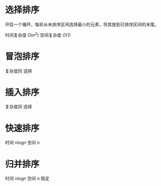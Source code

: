 # 选择排序
开启一个循环，每轮从未排序区间选择最小的元素，将其放到已排序区间的末尾。

时间复杂度 $O(n^2)$
空间复杂度 $O(1)$

# 冒泡排序

复杂度同 选择

# 插入排序

复杂度同 选择

# 快速排序

时间 nlogn
空间 n

# 归并排序
时间 nlogn
空间 n
稳定
